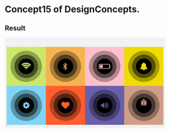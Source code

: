 Concept15 of DesignConcepts.
==============================

Result
-----------
<p align="center">
  <img src="c15.png"/>
</p>
